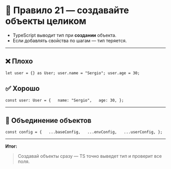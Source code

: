 # 🧠 Правило 21 — создавайте объекты целиком

- TypeScript выводит тип при **создании** объекта.
- Если добавлять свойства по шагам — тип теряется.

---

## ❌ Плохо

`let user = {} as User; user.name = "Sergio"; user.age = 30;`

## ✅ Хорошо

`const user: User = {   name: "Sergio",   age: 30, };`

---

## 🔹 Объединение объектов

`const config = {   ...baseConfig,   ...envConfig,   ...userConfig, };`

---

**Итог:**

> Создавай объекты сразу — TS точно выведет тип и проверит все поля.
